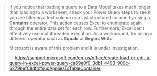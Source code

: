 

> If you notice that loading a query to a Data Model takes much longer than loading to a worksheet, check your Power Query steps to see if you are filtering a text column or a List structured column by using a **Contains** operator. This action causes Excel to enumerate again through the entire data set for each row. Furthermore, Excel can’t effectively use multithreaded execution. As a workaround, try using a different operator such as **Equals** or **Begins With**.
> 
> Microsoft is aware of this problem and it is under investigation.
>
> -- https://support.microsoft.com/en-us/office/create-load-or-edit-a-query-in-excel-power-query-ca69e0f0-3db1-4493-900c-6279bef08df4#supAppliesToTableContainer



